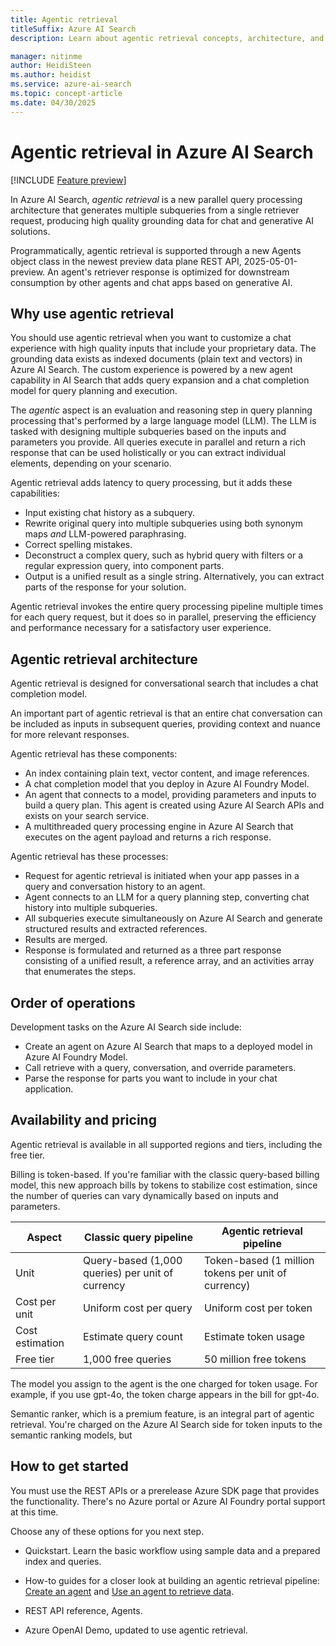 ```yaml
---
title: Agentic retrieval
titleSuffix: Azure AI Search
description: Learn about agentic retrieval concepts, architecture, and use cases.

manager: nitinme
author: HeidiSteen
ms.author: heidist
ms.service: azure-ai-search
ms.topic: concept-article
ms.date: 04/30/2025
---
```


# Agentic retrieval in Azure AI Search

[!INCLUDE [Feature preview](./includes/previews/preview-generic.md)]

In Azure AI Search, *agentic retrieval* is a new parallel query processing architecture that generates multiple subqueries from a single retriever request, producing high quality grounding data for chat and generative AI solutions. 

Programmatically, agentic retrieval is supported through a new Agents object class in the newest preview data plane REST API, 2025-05-01-preview. An agent's retriever response is optimized for downstream consumption by other agents and chat apps based on generative AI.

## Why use agentic retrieval

You should use agentic retrieval when you want to customize a chat experience with high quality inputs that include your proprietary data. The grounding data exists as indexed documents (plain text and vectors) in Azure AI Search. The custom experience is powered by a new agent capability in AI Search that adds query expansion and a chat completion model for query planning and execution. 

The *agentic* aspect is an evaluation and reasoning step in query planning processing that's performed by a large language model (LLM). The LLM is tasked with designing multiple subqueries based on the inputs and parameters you provide. All queries execute in parallel and return a rich response that can be used holistically or you can extract individual elements, depending on your scenario. 

Agentic retrieval adds latency to query processing, but it adds these capabilities:

+ Input existing chat history as a subquery.
+ Rewrite original query into multiple subqueries using both synonym maps *and* LLM-powered paraphrasing.
+ Correct spelling mistakes.
+ Deconstruct a complex query, such as hybrid query with filters or a regular expression query, into component parts.
+ Output is a unified result as a single string. Alternatively, you can extract parts of the response for your solution.

Agentic retrieval invokes the entire query processing pipeline multiple times for each query request, but it does so in parallel, preserving the efficiency and performance necessary for a satisfactory user experience.

## Agentic retrieval architecture

Agentic retrieval is designed for conversational search that includes a chat completion model.

An important part of agentic retrieval is that an entire chat conversation can be included as inputs in subsequent queries, providing context and nuance for more relevant responses.

Agentic retrieval has these components:

+ An index containing plain text, vector content, and image references.
+ A chat completion model that you deploy in Azure AI Foundry Model.
+ An agent that connects to a model, providing parameters and inputs to build a query plan. This agent is created using Azure AI Search APIs and exists on your search service.
+ A multithreaded query processing engine in Azure AI Search that executes on the agent payload and returns a rich response.

Agentic retrieval has these processes:

+ Request for agentic retrieval is initiated when your app passes in a query and conversation history to an agent.
+ Agent connects to an LLM for a query planning step, converting chat history into multiple subqueries.
+ All subqueries execute simultaneously on Azure AI Search and generate structured results and extracted references.
+ Results are merged.
+ Response is formulated and returned as a three part response consisting of a unified result, a reference array, and an activities array that enumerates the steps.

## Order of operations

Development tasks on the Azure AI Search side include:

+ Create an agent on Azure AI Search that maps to a deployed model in Azure AI Foundry Model.
+ Call retrieve with a query, conversation, and override parameters.
+ Parse the response for parts you want to include in your chat application.

## Availability and pricing

Agentic retrieval is available in all supported regions and tiers, including the free tier. 

Billing is token-based. If you're familiar with the classic query-based billing model, this new approach bills by tokens to stabilize cost estimation, since the number of queries can vary dynamically based on inputs and parameters.

| Aspect | Classic query pipeline | Agentic retrieval pipeline |
|--------|------------------------|----------------------------|
| Unit | Query-based (1,000 queries) per unit of currency| Token-based (1 million tokens per unit of currency) |
| Cost per unit | Uniform cost per query | Uniform cost per token |
| Cost estimation | Estimate query count | Estimate token usage |
| Free tier| 1,000 free queries | 50 million free tokens |

The model you assign to the agent is the one charged for token usage. For example, if you use gpt-4o, the token charge appears in the bill for gpt-4o.

Semantic ranker, which is a premium feature, is an integral part of agentic retrieval. You're charged on the Azure AI Search side for token inputs to the semantic ranking models, but 

## How to get started

You must use the REST APIs or a prerelease Azure SDK page that provides the functionality. There's no Azure portal or Azure AI Foundry portal support at this time.

Choose any of these options for you next step.

<!-- + Watch this demo. -->
+ Quickstart. Learn the basic workflow using sample data and a prepared index and queries.

+ How-to guides for a closer look at building an agentic retrieval pipeline: [Create an agent](search-agentic-retrieval-how-to-create.md) and [Use an agent to retrieve data](search-agentic-retrieval-how-to-retrieve.md).

+ REST API reference, Agents.

+ Azure OpenAI Demo, updated to use agentic retrieval.

<!-- From the web

Agentic Retrieval-Augmented Generation (Agentic RAG) transcends traditional RAG systems by embedding autonomous AI agents into the RAG pipeline. These agents leverage agentic design patterns such as reflection, planning, tool use, and multi-agent collaboration to dynamically manage retrieval strategies, iteratively refine contextual understanding, and adapt workflows to meet complex task requirements. This integration enables Agentic RAG systems to deliver unparalleled flexibility, scalability, and context awareness across diverse applications -->

<!-- 
•Query Pipeline Recap: The query pipeline includes stages: Query Preprocessing (Query Rewriting, Vectorization, Text analysis), Ranking (Vector Search, Keyword Search, Fusion, Semantic Ranking), and Synthesis (Results for LLM, Extractive Answers, Contextualized Captions).

•RAG Query Challenges: RAG queries fail due to difficulties in retrieving relevant results, exact match searches, chatbot clarifications, and filter conditions. Examples and reasons for failures are discussed.

Agentic Retrieval Engine: The Agentic Retrieval Engine uses an AOAI model for query planning, producing sub-queries, and merging results. It supports explainability and debugging, and includes all existing search functionalities.

•Query Planning: Query planning involves processing conversation history with an AOAI Model (gpt-4o-mini) to classify queries into categories like 'Xbox sign-in troubleshooting' and 'Xbox PIN rejection troubleshooting'.

•Query Activity: Query activity involves planning and executing queries using the AOAI Model, producing sub-queries, and processing them through a pipeline for ranking and extracting references.

•Extracted Response for LLM: The process of extracting responses for troubleshooting guides involves a query pipeline, reference extraction, and merging results. A table lists extracted documents with reference IDs.

Extracted Response Example: Troubleshooting steps for Xbox sign-in issues include verifying email/password, checking internet, and updating software. For PIN issues, check sequence and reset if needed. Sources are cited.

•Agentic Retrieval vs Query Pipeline: Comparison of Agentic Retrieval and Query Pipeline: Agentic Retrieval supports multi-turn input, plans subqueries, and provides document references and activity logs, while Query Pipeline uses a single query and lists results.

•Cost Comparison: Cost comparison between Query Pipeline and Agentic Retrieval Engine: Query Pipeline has a uniform cost per query with a free tier of 1,000 queries, while Agentic Retrieval Engine has a uniform cost per token with a free tier of 50 million tokens.

Token Usage: Token usage in query planning and ranking involves AOAI input tokens generating subqueries, and ranking input tokens used in a query pipeline for document retrieval and semantic ranking.

•Roadmap: Potential features include Multiple Index Search, Iterative Search, Filtered Search, Query Planning Customization, Federation, Answer Generation, and Authority Checking.

•Features under each model: Comparison of features under traditional search model: BYOM Query planning and Reranking are listed, with a section for answers left blank -->